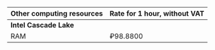 Other computing resources | Rate for 1 hour, without VAT
--- | ---
**Intel Cascade Lake** |
RAM | ₽98.8800